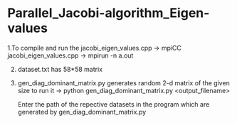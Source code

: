 # Parallel_Jacobi-algorithm_Eigen-values
1.To compile and run the jacobi_eigen_values.cpp 
-> mpiCC jacobi_eigen_values.cpp
-> mpirun -n <number of processors> a.out <size of the matrix>
 
2.  dataset.txt has 58*58 matrix
3.  gen_diag_dominant_matrix.py generates random 2-d matrix of the given size
    to run it -> python gen_diag_dominant_matrix.py <size> <output_filename>
    
    Enter the path of the repective datasets in the program which are generated by gen_diag_dominant_matrix.py
